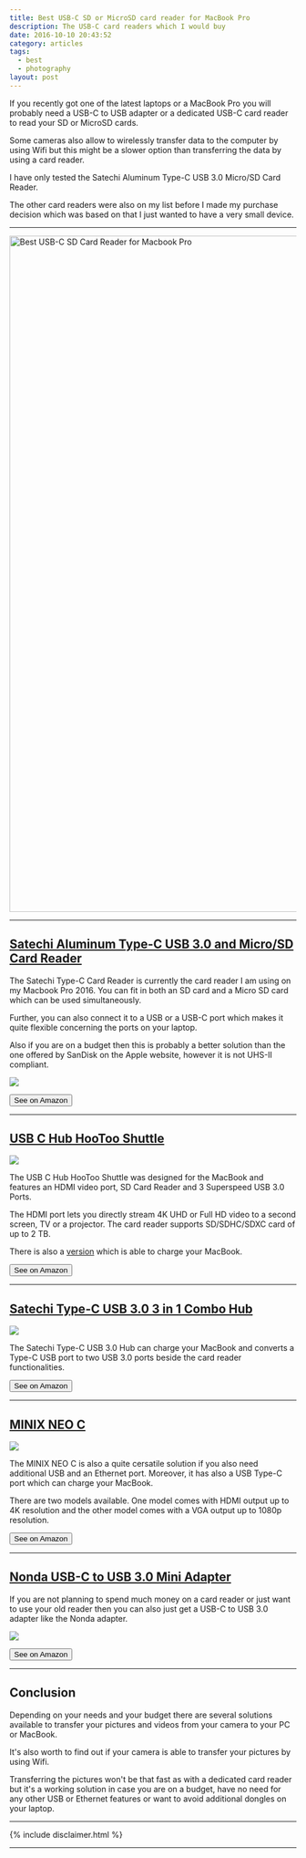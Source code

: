 ```yaml
---
title: Best USB-C SD or MicroSD card reader for MacBook Pro
description: The USB-C card readers which I would buy
date: 2016-10-10 20:43:52
category: articles
tags:
  - best
  - photography
layout: post
---
```

If you recently got one of the latest laptops or a MacBook Pro you will probably need a USB-C to USB adapter or a dedicated USB-C card reader to read your SD or MicroSD cards.

Some cameras also allow to wirelessly transfer data to the computer by using Wifi but this might be a slower option than transferring the data by using a card reader.

I have only tested the Satechi Aluminum Type-C USB 3.0 Micro/SD Card Reader.

The other card readers were also on my list before I made my purchase decision which was based on that I just wanted to have a very small device.

---

<a data-flickr-embed="true"  href="https://www.flickr.com/photos/90204224@N07/31452717005/in/dateposted-public/" title="Best USB-C SD Card Readers for Macbook Pro"><img src="https://c6.staticflickr.com/6/5527/31452717005_a4bbfd5276_k.jpg" width="2048" height="1186" alt="Best USB-C SD Card Reader for Macbook Pro"></a><script async src="//embedr.flickr.com/assets/client-code.js" charset="utf-8"></script>

---

<!--more-->

<h2><a href="http://amzn.to/2h0sx6Q" target="_blank" rel="nofollow">Satechi Aluminum Type-C USB 3.0 and Micro/SD Card Reader</a></h2>

The Satechi Type-C Card Reader is currently the card reader I am using on my Macbook Pro 2016. You can fit in both an SD card and a Micro SD card which can be used simultaneously.

Further, you can also connect it to a USB or a USB-C port which makes it quite flexible concerning the ports on your laptop.

Also if you are on a budget then this is probably a better solution than the one offered by SanDisk on the Apple website, however it is not UHS-II compliant.

<a target="_blank"  href="https://www.amazon.com/gp/product/B01EU2KRI8/ref=as_li_tl?ie=UTF8&camp=1789&creative=9325&creativeASIN=B01EU2KRI8&linkCode=as2&tag=hikeve-20&linkId=0c618e78d48f52f037b9fbb17ba5347f"><img border="0" src="//ws-na.amazon-adsystem.com/widgets/q?_encoding=UTF8&MarketPlace=US&ASIN=B01EU2KRI8&ServiceVersion=20070822&ID=AsinImage&WS=1&Format=_SL250_&tag=hikeve-20" ></a><img src="//ir-na.amazon-adsystem.com/e/ir?t=hikeve-20&l=am2&o=1&a=B01EU2KRI8" width="1" height="1" border="0" alt="Satechi Aluminum Type-C USB 3.0 and Micro/SD Card Reader" style="border:none !important; margin:0px !important;" />

<a href="http://amzn.to/2h0sx6Q" target="_blank" rel="nofollow"><button type="button" class="btn btn-danger">See on Amazon</button></a>


---

<h2><a href="http://amzn.to/2gXgSFa" target="_blank" rel="nofollow">USB C Hub HooToo Shuttle</a></h2>

<a target="_blank" rel="nofollow" href="https://www.amazon.com/gp/product/B01B2OYFBM/ref=as_li_tl?ie=UTF8&camp=1789&creative=9325&creativeASIN=B01B2OYFBM&linkCode=as2&tag=hikeve-20&linkId=05b3170eee7d857a99866d7d22496e82"><img border="0" src="//ws-na.amazon-adsystem.com/widgets/q?_encoding=UTF8&MarketPlace=US&ASIN=B01B2OYFBM&ServiceVersion=20070822&ID=AsinImage&WS=1&Format=_SL250_&tag=hikeve-20" ></a><img src="//ir-na.amazon-adsystem.com/e/ir?t=hikeve-20&l=am2&o=1&a=B01B2OYFBM" width="1" height="1" border="0" alt="USB C Hub HooToo Shuttle" style="border:none !important; margin:0px !important;" />

The USB C Hub HooToo Shuttle was designed for the MacBook and features an HDMI video port, SD Card Reader and 3 Superspeed USB 3.0 Ports.

The HDMI port lets you directly stream 4K UHD or Full HD video to a second screen, TV or a projector. The card reader supports SD/SDHC/SDXC card of up to 2 TB.

There is also a [version](http://amzn.to/2g4EUla) which is able to charge your MacBook.

<a href="http://amzn.to/2dBLCMt" target="_blank" rel="nofollow"><button type="button" class="btn btn-danger">See on Amazon</button></a>

---


<h2><a href="http://amzn.to/2h1mRvL">Satechi Type-C USB 3.0 3 in 1 Combo Hub</a></h2>

<a target="_blank"  rel="nofollow"  href="https://www.amazon.com/gp/product/B019PHF9UY/ref=as_li_tl?ie=UTF8&camp=1789&creative=9325&creativeASIN=B019PHF9UY&linkCode=as2&tag=hikeve-20&linkId=30feb4124b44622426b19e9da44bc3a8"><img border="0" src="//ws-na.amazon-adsystem.com/widgets/q?_encoding=UTF8&MarketPlace=US&ASIN=B019PHF9UY&ServiceVersion=20070822&ID=AsinImage&WS=1&Format=_SL250_&tag=hikeve-20" ></a><img src="//ir-na.amazon-adsystem.com/e/ir?t=hikeve-20&l=am2&o=1&a=B019PHF9UY" width="1" height="1" border="0" alt="Satechi Type-C USB 3.0 3 in 1 Combo Hub" style="border:none !important; margin:0px !important;" />

The Satechi Type-C USB 3.0 Hub can charge your MacBook and converts a Type-C USB port to two USB 3.0 ports beside the card reader functionalities.

<a href="http://amzn.to/2dBLCMt" target="_blank" rel="nofollow"><button type="button" class="btn btn-danger">See on Amazon</button></a>

---

<h2><a href="http://amzn.to/2h0ljzu">MINIX NEO C</a></h2>

<a target="_blank"  rel="nofollow"  href="https://www.amazon.com/gp/product/B01ANITHVQ/ref=as_li_tl?ie=UTF8&camp=1789&creative=9325&creativeASIN=B01ANITHVQ&linkCode=as2&tag=hikeve-20&linkId=226c1663e9b3b37332aa6a7be83be271"><img border="0" src="//ws-na.amazon-adsystem.com/widgets/q?_encoding=UTF8&MarketPlace=US&ASIN=B01ANITHVQ&ServiceVersion=20070822&ID=AsinImage&WS=1&Format=_SL250_&tag=hikeve-20" ></a><img src="//ir-na.amazon-adsystem.com/e/ir?t=hikeve-20&l=am2&o=1&a=B01ANITHVQ" width="1" height="1" border="0" alt="MINIX NEO C" style="border:none !important; margin:0px !important;" />

The MINIX NEO C is also a quite cersatile solution if you also need additional USB and an Ethernet port. Moreover, it has also a USB Type-C port which can charge your MacBook.

There are two models available. One model comes with HDMI output up to 4K resolution and the other model comes with a VGA output up to 1080p resolution.

<a href="http://amzn.to/2dBLCMt" target="_blank" rel="nofollow"><button type="button" class="btn btn-danger">See on Amazon</button></a>

---

<h2><a href="http://amzn.to/2g3gGaJ">Nonda USB-C to USB 3.0 Mini Adapter</a></h2>

If you are not planning to spend much money on a card reader or just want to use your old reader then you can also just get a USB-C to USB 3.0 adapter like the Nonda adapter.

<a target="_blank"  rel="nofollow"  href="https://www.amazon.com/gp/product/B015Z7XE0A/ref=as_li_tl?ie=UTF8&camp=1789&creative=9325&creativeASIN=B015Z7XE0A&linkCode=as2&tag=hikeve-20&linkId=5cd4715015af0c17954d58761c22f9b9"><img border="0" src="//ws-na.amazon-adsystem.com/widgets/q?_encoding=UTF8&MarketPlace=US&ASIN=B015Z7XE0A&ServiceVersion=20070822&ID=AsinImage&WS=1&Format=_SL250_&tag=hikeve-20" ></a><img src="//ir-na.amazon-adsystem.com/e/ir?t=hikeve-20&l=am2&o=1&a=B015Z7XE0A" width="1" height="1" border="0" alt="Nonda USB-C to USB 3.0 Mini Adapter" style="border:none !important; margin:0px !important;" />

<a href="http://amzn.to/2dBLCMt" target="_blank" rel="nofollow"><button type="button" class="btn btn-danger">See on Amazon</button></a>

---

## Conclusion
Depending on your needs and your budget there are several solutions available to transfer your pictures and videos from your camera to your PC or MacBook.

It's also worth to find out if your camera is able to transfer your pictures by using Wifi.

Transferring the pictures won't be that fast as with a dedicated card reader but it's a working solution in case you are on a budget, have no need for any other USB or Ethernet features or want to avoid additional dongles on your laptop.

---

{% include disclaimer.html %}

---
